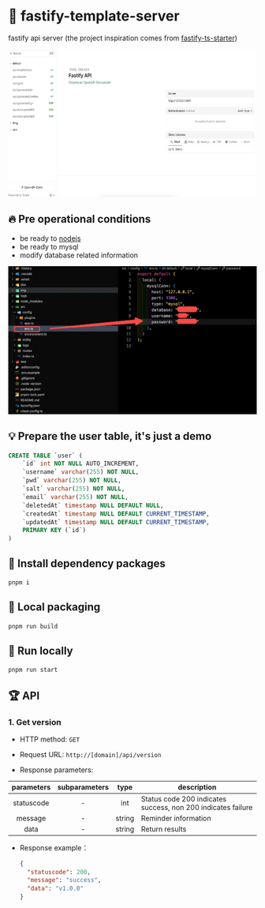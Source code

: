 # 🚀 fastify-template-server

fastify api server (the project inspiration comes from [fastify-ts-starter](https://github.com/DouglasdeMoura/fastify-ts-starter))

<img width="600" height="300" src="./img/back.jpeg">

## 🔥 Pre operational conditions

- be ready to [nodejs](https://nodejs.org/dist/latest/ "nodejs")
- be ready to mysql
- modify database related information

<img width="600" height="300" src="./img/mysql.jpeg">

## 💡 Prepare the user table, it's just a demo

```sql
CREATE TABLE `user` (
    `id` int NOT NULL AUTO_INCREMENT,
    `username` varchar(255) NOT NULL,
    `pwd` varchar(255) NOT NULL,
    `salt` varchar(255) NOT NULL,
    `email` varchar(255) NOT NULL,
    `deletedAt` timestamp NULL DEFAULT NULL,
    `createdAt` timestamp NULL DEFAULT CURRENT_TIMESTAMP,
    `updatedAt` timestamp NULL DEFAULT CURRENT_TIMESTAMP,
    PRIMARY KEY (`id`)
)  
```

## 🌈 Install dependency packages

```bash
pnpm i
```

## 🌟 Local packaging

```bash
pnpm run build
```

## 🎉 Run locally

```bash
pnpm run start
```

## 🏆 API

### 1. Get version

* HTTP method: `GET`

* Request URL: `http://[domain]/api/version`

* Response parameters:

| parameters          | subparameters | type     | description                                                          |
| :-----------------: | :-----------: | :------: | -------------------------------------------------------------------- |
| statuscode          | -             | int      | Status code 200 indicates success, non 200 indicates failure         |
| message             | -             | string   | Reminder information                                                 |
| data                | -             | string   | Return results                                                       |

* Response example：
    ```json
    {
      "statuscode": 200,
      "message": "success",
      "data": "v1.0.0"
    }
    ```

